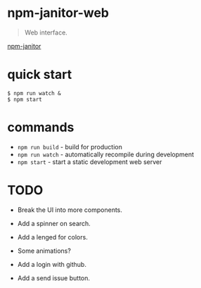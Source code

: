 # npm-janitor-web
> Web interface.

[npm-janitor](./npm-janitor.gif)

# quick start

```
$ npm run watch &
$ npm start
```

# commands

* `npm run build` - build for production
* `npm run watch` - automatically recompile during development
* `npm start` - start a static development web server


# TODO

* Break the UI into more components.

* Add a spinner on search.

* Add a lenged for colors.

* Some animations?

* Add a login with github.

* Add a send issue button.
